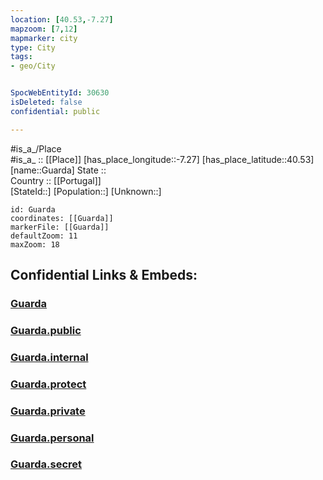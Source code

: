 ```yaml
---
location: [40.53,-7.27] 
mapzoom: [7,12] 
mapmarker: city 
type: City
tags:
- geo/City


SpocWebEntityId: 30630
isDeleted: false
confidential: public

---
```

#is_a_/Place  
#is_a_ :: [[Place]] 
[has_place_longitude::-7.27] 
[has_place_latitude::40.53] 
[name::Guarda] 
State ::  
Country :: [[Portugal]]  
[StateId::] 
[Population::] 
[Unknown::] 


```leaflet
id: Guarda
coordinates: [[Guarda]] 
markerFile: [[Guarda]] 
defaultZoom: 11 
maxZoom: 18
```


## Confidential Links & Embeds: 

### [Guarda](/_Standards/Earth/Continent/Europe/Europe~South/Portugal/Districts~Portugal/Guarda/City/Guarda.md) 

### [Guarda.public](/_public/Earth/Continent/Europe/Europe~South/Portugal/Districts~Portugal/Guarda/City/Guarda.public.md) 

### [Guarda.internal](/_internal/Earth/Continent/Europe/Europe~South/Portugal/Districts~Portugal/Guarda/City/Guarda.internal.md) 

### [Guarda.protect](/_protect/Earth/Continent/Europe/Europe~South/Portugal/Districts~Portugal/Guarda/City/Guarda.protect.md) 

### [Guarda.private](/_private/Earth/Continent/Europe/Europe~South/Portugal/Districts~Portugal/Guarda/City/Guarda.private.md) 

### [Guarda.personal](/_personal/Earth/Continent/Europe/Europe~South/Portugal/Districts~Portugal/Guarda/City/Guarda.personal.md) 

### [Guarda.secret](/_secret/Earth/Continent/Europe/Europe~South/Portugal/Districts~Portugal/Guarda/City/Guarda.secret.md)

